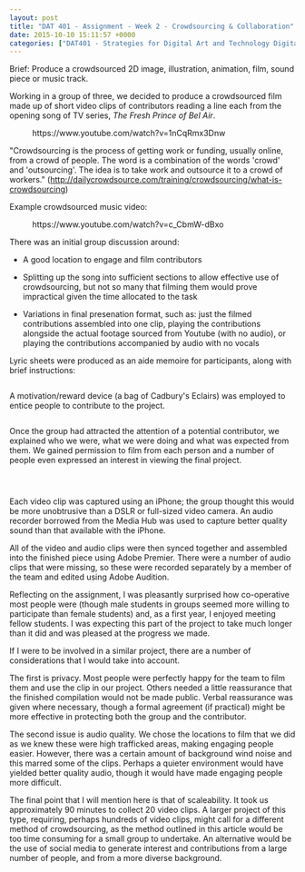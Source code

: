 ```yaml
---
layout: post
title: "DAT 401 - Assignment - Week 2 - Crowdsourcing & Collaboration"
date: 2015-10-10 15:11:57 +0000
categories: ["DAT401 - Strategies for Digital Art and Technology Digital Art and Technology"]
---
```


Brief: Produce a crowdsourced 2D image, illustration, animation, film, sound piece or music track.

Working in a group of three, we decided to produce a crowdsourced film made up of short video clips of contributors reading a line each from the opening song of TV series, *The Fresh Prince of Bel Air*.

<figure class="wp-block-embed is-type-video is-provider-youtube wp-block-embed-youtube wp-embed-aspect-4-3 wp-has-aspect-ratio"><div class="wp-block-embed__wrapper">
https://www.youtube.com/watch?v=1nCqRmx3Dnw
</div></figure>

<p>"Crowdsourcing&nbsp;is the process of getting work or funding, usually online, from a crowd of people. The word is a combination of the words 'crowd' and 'outsourcing'. The idea is to take work and outsource it to a crowd of workers." (<a href="http://dailycrowdsource.com/training/crowdsourcing/what-is-crowdsourcing">http://dailycrowdsource.com/training/crowdsourcing/what-is-crowdsourcing</a>)</p>

Example crowdsourced music video:

<figure class="wp-block-embed is-type-video is-provider-youtube wp-block-embed-youtube wp-embed-aspect-16-9 wp-has-aspect-ratio"><div class="wp-block-embed__wrapper">
https://www.youtube.com/watch?v=c_CbmW-dBxo
</div></figure>

There was an initial group discussion around:

- A good location to engage and film contributors

- Splitting up the song into sufficient sections to allow effective use of crowdsourcing, but not so many that filming them would prove impractical given the time allocated to the task

- Variations in final presenation format, such as: just the filmed contributions assembled into one clip, playing the contributions alongside the actual footage sourced from Youtube (with no audio), or playing the contributions accompanied by audio with no vocals

Lyric sheets were produced as an aide memoire for participants, along with brief instructions:

<figure class="wp-block-gallery has-nested-images columns-default is-cropped"><figure class="wp-block-image alignleft size-medium"><a href="{{ site.baseurl }}/wp-content/uploads/2023/04/IMG_15111-scaled.jpg"><img src="https://www.circleseven.co.uk/wp-content/uploads/2023/04/IMG_15111-225x300.jpg" alt="" class="wp-image-510"/></a></figure>
</figure>

A motivation/reward device (a bag of Cadbury's Eclairs) was employed to entice people to contribute to the project.

<figure class="wp-block-gallery has-nested-images columns-default is-cropped"><figure class="wp-block-image alignleft size-medium"><a href="{{ site.baseurl }}/wp-content/uploads/2023/04/IMG_15371-scaled.jpg"><img src="https://www.circleseven.co.uk/wp-content/uploads/2023/04/IMG_15371-225x300.jpg" alt="" class="wp-image-516"/></a></figure>
</figure>

Once the group had attracted the attention of a potential contributor, we explained who we were, what we were doing and what was expected from them. We gained permission to film from each person and a number of people even expressed an interest in viewing the final project.

<figure class="wp-block-gallery has-nested-images columns-default is-cropped"><figure class="wp-block-image size-medium"><a href="{{ site.baseurl }}/wp-content/uploads/2023/04/IMG_1570.png"><img src="https://www.circleseven.co.uk/wp-content/uploads/2023/04/IMG_1570-200x300.png" alt="" class="wp-image-521"/></a></figure>

<figure class="wp-block-image size-medium"><a href="{{ site.baseurl }}/wp-content/uploads/2023/04/IMG_1571.png"><img src="https://www.circleseven.co.uk/wp-content/uploads/2023/04/IMG_1571-200x300.png" alt="" class="wp-image-520"/></a></figure>

<figure class="wp-block-image size-medium"><a href="{{ site.baseurl }}/wp-content/uploads/2023/04/IMG_1572.png"><img src="https://www.circleseven.co.uk/wp-content/uploads/2023/04/IMG_1572-200x300.png" alt="" class="wp-image-522"/></a></figure>
</figure>

Each&nbsp;video clip was captured using an iPhone; the group thought this would be more unobtrusive than a DSLR or full-sized video camera. An audio recorder borrowed from the Media Hub was used to capture better quality sound than that available with the iPhone.

All of the video and audio clips were then synced together and assembled into the finished piece using Adobe Premier. There were a number of audio clips that were missing, so these were recorded separately by a member of the team and edited using Adobe Audition.

Reflecting on the assignment, I was pleasantly surprised how co-operative most people were (though male students in groups seemed more willing to participate&nbsp;than female students) and, as a first year, I enjoyed meeting fellow students. I was expecting this part of the project to take much longer than it did and was pleased at the progress we made.

If I were to be involved in a similar project, there are a number of considerations that I would take into account.

The first is privacy. Most people were perfectly happy for the team to film them and use the clip in our project. Others needed a little reassurance that the finished compilation would not be made public. Verbal reassurance was given where necessary, though a formal agreement (if practical) might be more effective in protecting both the group and the contributor.

The second issue is audio quality. We chose the locations to film that we did as we knew these were high trafficked areas, making engaging people easier. However, there was a certain amount of background wind noise and this marred some of the clips. Perhaps a quieter environment would have yielded better quality audio, though it would have made engaging people more difficult.

The final point that I will mention here is that of scaleability. It took us approximately 90 minutes to collect 20 video clips. A larger project of this type, requiring, perhaps hundreds of video clips, might call for a different method of crowdsourcing, as the method outlined in this article would be too time consuming for a small group to undertake. An alternative would be the use of social media to generate interest and contributions from a large number of people, and from a more diverse background.
